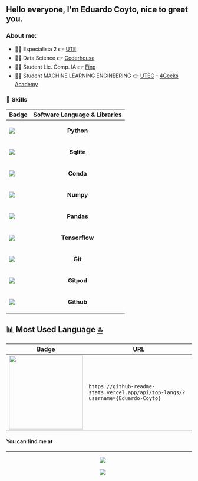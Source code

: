 ## Hello everyone, I'm Eduardo Coyto, nice to greet you.

### About me:

- 👨‍💻 Especialista 2                                👉 [UTE](https://www.ute.com.uy)
- 👨‍💻 Data Science                                  👉 [Coderhouse](https://www.coderhouse.com/)
- 👨‍🏫 Student Lic. Comp. IA                         👉 [Fing](https://www.fing.edu.uy/)
- 👨‍🏫 Student MACHINE LEARNING ENGINEERING          👉 [UTEC](https://utec.edu.uy/) - [4Geeks Academy](https://4geeks.com/)

### 🤹 Skills
| Badge                                                                                                                                        | Software Language & Libraries                                                                                                                              |
| -------------------------------------------------------------------------------------------------------------------------------------------- | -------------------------------------------------------------------------------------------------------------------------------- |
| <img src="https://img.shields.io/badge/Python-FFD43B?style=for-the-badge&logo=python&logoColor=blue" />                                      |<p align='center'> **Python**</p>                   |       
| <img src="https://img.shields.io/badge/SQLite-07405E?style=for-the-badge&logo=sqlite&logoColor=white" />                                     |<p align='center'>**Sqlite**</p>    |
| <img src="https://img.shields.io/badge/conda-342B029.svg?&style=for-the-badge&logo=anaconda&logoColor=white"/>                               |<p align='center'> **Conda**</p>                    |
| <img src="https://img.shields.io/badge/Numpy-777BB4?style=for-the-badge&logo=numpy&logoColor=white" />                                       |<p align='center'> **Numpy**</p>                    |
| <img src="https://img.shields.io/badge/Pandas-2C2D72?style=for-the-badge&logo=pandas&logoColor=white" />                                     |<p align='center'> **Pandas**</p>                   |
| <img src="https://img.shields.io/badge/TensorFlow-FF6F00?style=for-the-badge&logo=tensorflow&logoColor=white" />                             |<p align='center'> **Tensorflow**</p>               |
| <img src="https://img.shields.io/badge/GIT-E44C30?style=for-the-badge&logo=git&logoColor=white" />                                           |<p align='center'> **Git**</p>                      |
| <img src="https://img.shields.io/badge/Gitpod-000000?style=for-the-badge&logo=gitpod&logoColor=#FFAE33" />                                   |<p align='center'> **Gitpod**</p>                   |
| <img src="https://img.shields.io/badge/GitHub-100000?style=for-the-badge&logo=github&logoColor=white" />                                     |<p align='center'> **Github**</p>                   |

## 📊 Most Used Language [🔝](#welcome-badges-4-readmemd-profile)

| Badge                                                                                                    | URL                                                                         |
| -------------------------------------------------------------------------------------------------------- | --------------------------------------------------------------------------- |
| <img width='200' src="https://github-readme-stats.vercel.app/api/top-langs/?username=Eduardo-Coyto" /> | `https://github-readme-stats.vercel.app/api/top-langs/?username={Eduardo-Coyto}` |



#### You can find me at
---

<p align='center'>
&nbsp;&nbsp;&nbsp;&nbsp;
  <a href="https://www.linkedin.com/in/eduardo-coyto-brignone-4b5637142/"><img src="https://img.shields.io/badge/linkedin-%230077B5.svg?&style=for-the-badge&logo=linkedin&logoColor=white" /></a>
</p>

<p align='center'>
&nbsp;&nbsp;&nbsp;&nbsp;
  <a href="https://twitter.com/EduardoCoyto/"><img src="https://img.shields.io/badge/Twitter-1DA1F2?style=for-the-badge&logo=twitter&logoColor=white" /></a>
</p>
